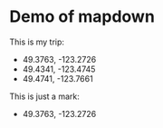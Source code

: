 # Demo of mapdown

This is my trip:

- 49.3763, -123.2726
- 49.4341, -123.4745
- 49.4741, -123.7661

This is just a mark:

- 49.3763, -123.2726